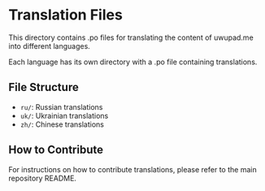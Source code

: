 # Translation Files

This directory contains .po files for translating the content of uwupad.me into different languages.

Each language has its own directory with a .po file containing translations.

## File Structure

- `ru/`: Russian translations
- `uk/`: Ukrainian translations
- `zh/`: Chinese translations

## How to Contribute

For instructions on how to contribute translations, please refer to the main repository README.